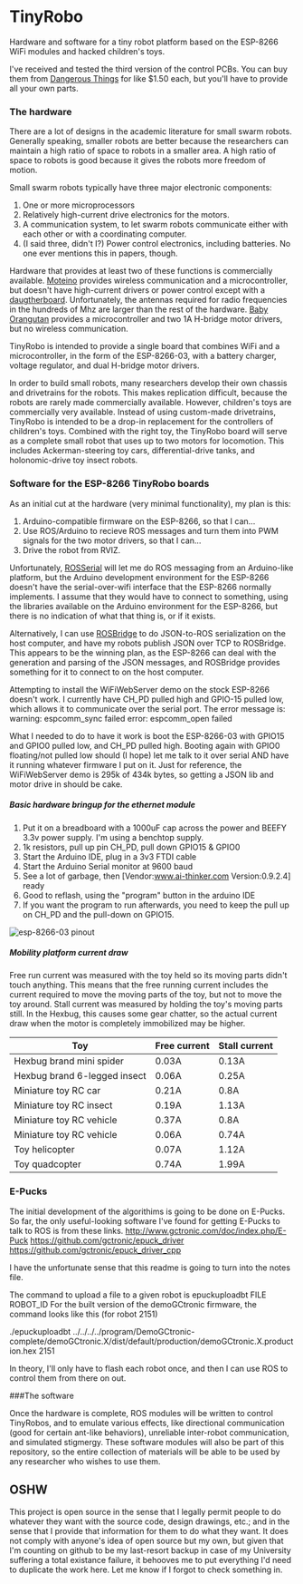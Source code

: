 # TinyRobo
Hardware and software for a tiny robot platform based on the ESP-8266 WiFi modules and hacked children's toys. 

I've received and tested the third version of the control PCBs. 
You can buy them from [Dangerous Things](http://dirtypcbs.com/view.php?share=20617&accesskey=775edbb47111a5cd47e422829b761675) for like $1.50 each, but you'll have to provide all your own parts.

### The hardware
There are a lot of designs in the academic literature for small swarm robots. 
Generally speaking, smaller robots are better because the researchers can maintain a high ratio of space to robots in a smaller area. 
A high ratio of space to robots is good because it gives the robots more freedom of motion. 

Small swarm robots typically have three major electronic components:

1. One or more microprocessors
2. Relatively high-current drive electronics for the motors.
3. A communication system, to let swarm robots communicate either with each other or with a coordinating computer. 
4. (I said three, didn't I?) Power control electronics, including batteries. No one ever mentions this in papers, though. 

Hardware that provides at least two of these functions is commercially available. 
[Moteino](http://lowpowerlab.com/moteino/) provides wireless communication and a microcontroller, but doesn't have high-current drivers or power control except with a [daugtherboard](https://lowpowerlab.com/shop/powershield). Unfortunately, the antennas required for radio frequencies in the hundreds of Mhz are larger than the rest of the hardware. 
[Baby Orangutan](https://www.pololu.com/product/1220/specs) provides a microcontroller and two 1A H-bridge motor drivers, but no wireless communication. 

TinyRobo is intended to provide a single board that combines WiFi and a microcontroller, in the form of the ESP-8266-03, with a battery charger, voltage regulator, and dual H-bridge motor drivers.

In order to build small robots, many researchers develop their own chassis and drivetrains for the robots. 
This makes replication difficult, because the robots are rarely made commercially available. 
However, children's toys are commercially very available. 
Instead of using custom-made drivetrains, TinyRobo is intended to be a drop-in replacement for the controllers of children's toys. 
Combined with the right toy, the TinyRobo board will serve as a complete small robot that uses up to two motors for locomotion. This includes Ackerman-steering toy cars, differential-drive tanks, and holonomic-drive toy insect robots.

### Software for the ESP-8266 TinyRobo boards

As an initial cut at the hardware (very minimal functionality), my plan is this:

1. Arduino-compatible firmware on the ESP-8266, so that I can...
2. Use ROS/Arduino to recieve ROS messages and turn them into PWM signals for the two motor drivers, so that I can...
3. Drive the robot from RVIZ. 

Unfortunately, [ROSSerial](http://wiki.ros.org/rosserial_arduino/Tutorials) will let me do ROS messaging from an Arduino-like platform, but the Arduino development environment for the ESP-8266 doesn't have the serial-over-wifi interface that the ESP-8266 normally implements.
I assume that they would have to connect to something, using the libraries available on the Arduino environment for the ESP-8266, but there is no indication of what that thing is, or if it exists. 

Alternatively, I can use [ROSBridge](http://wiki.ros.org/rosbridge_suite) to do JSON-to-ROS serialization on the host computer, and have my robots publish JSON over TCP to ROSBridge.
This appears to be the winning plan, as the ESP-8266 can deal with the generation and parsing of the JSON messages, and ROSBridge provides something for it to connect to on the host computer. 

Attempting to install the WiFiWebServer demo on the stock ESP-8266 doesn't work. 
I currently have CH_PD pulled high and GPIO-15 pulled low, which allows it to communicate over the serial port. The error message is:
warning: espcomm_sync failed
error: espcomm_open failed

What I needed to do to have it work is boot the ESP-8266-03 with GPIO15 and GPIO0 pulled low, and CH_PD pulled high. 
Booting again with GPIO0 floating/not pulled low should (I hope) let me talk to it over serial AND have it running whatever firmware I put on it. 
Just for reference, the WiFiWebServer demo is 295k of 434k bytes, so getting a JSON lib and motor drive in should be cake. 

##### Basic hardware bringup for the ethernet module
1. Put it on a breadboard with a 1000uF cap across the power and BEEFY 3.3v power supply. I'm using a benchtop supply. 
2. 1k resistors, pull up pin CH_PD, pull down GPIO15 & GPIO0
3. Start the Arduino IDE, plug in a 3v3 FTDI cable
4. Start the Arduino Serial monitor at 9600 baud
5. See a lot of garbage, then [Vendor:www.ai-thinker.com Version:0.9.2.4] ready
6. Good to reflash, using the "program" button in the arduino IDE
7. If you want the program to run afterwards, you need to keep the pull up on CH_PD and the pull-down on GPIO15. 

![esp-8266-03 pinout](https://github.com/ab3nd/TinyRobo/blob/master/docs/8266-03-pinout.jpeg)
##### Mobility platform current draw
Free run current was measured with the toy held so its moving parts didn't touch anything. 
This means that the free running current includes the current required to move the moving parts of the toy, but not to move the toy around. 
Stall current was measured by holding the toy's moving parts still. In the Hexbug, this causes some gear chatter, so the actual current draw when the motor is completely immobilized may be higher. 

Toy | Free current | Stall current
--- | --- | ---
Hexbug brand mini spider | 0.03A | 0.13A
Hexbug brand 6-legged insect | 0.06A | 0.25A
Miniature toy RC car |  0.21A | 0.8A
Miniature toy RC insect |  0.19A | 1.13A
Miniature toy RC vehicle |  0.37A | 0.8A
Miniature toy RC vehicle | 0.06A | 0.74A
Toy helicopter | 0.07A | 1.12A
Toy quadcopter | 0.74A | 1.99A

### E-Pucks

The initial development of the algorithims is going to be done on E-Pucks. 
So far, the only useful-looking software I've found for getting E-Pucks to talk to ROS is from these links. 
http://www.gctronic.com/doc/index.php/E-Puck
https://github.com/gctronic/epuck_driver
https://github.com/gctronic/epuck_driver_cpp

I have the unfortunate sense that this readme is going to turn into the notes file. 

The command to upload a file to a given robot is 
epuckuploadbt FILE ROBOT_ID
For the built version of the demoGCtronic firmware, the command looks like this (for robot 2151)

 ./epuckuploadbt ../../../../program/DemoGCtronic-complete/demoGCtronic.X/dist/default/production/demoGCtronic.X.production.hex 2151

In theory, I'll only have to flash each robot once, and then I can use ROS to control them from there on out. 

###The software

Once the hardware is complete, ROS modules will be written to control TinyRobos, and to emulate various effects, like directional communication (good for certain ant-like behaviors), unreliable inter-robot communication, and simulated stigmergy. 
These software modules will also be part of this repository, so the entire collection of materials will be able to be used by any researcher who wishes to use them. 


## OSHW
This project is open source in the sense that I legally permit people to do whatever they want with the source code, design drawings, etc.; and in the sense that I provide that information for them to do what they want. 
It does not comply with anyone's idea of open source but my own, but given that I'm counting on github to be my last-resort backup in case of my University suffering a total existance failure, it behooves me to put everything I'd need to duplicate the work here. 
Let me know if I forgot to check something in. 


